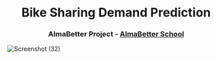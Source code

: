</p>
<h1 align="center"> Bike Sharing Demand Prediction </h1>
<h3 align="center"> AlmaBetter Project - <a href="https://www.almabetter.com/"> AlmaBetter School </a> </h5>

![Screenshot (32)](https://user-images.githubusercontent.com/102009481/177841865-7d86b86b-2849-4240-92c5-26ee85b8715b.png)
